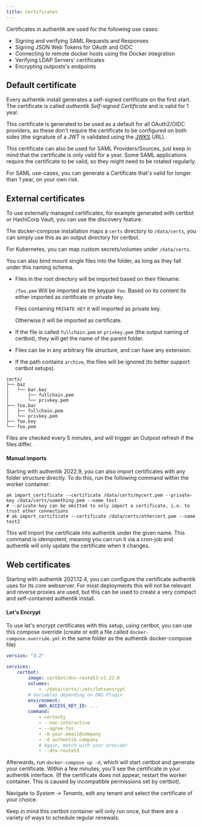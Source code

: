 ```yaml
---
title: Certificates
---
```


Certificates in authentik are used for the following use cases:

-   Signing and verifying SAML Requests and Responses
-   Signing JSON Web Tokens for OAuth and OIDC
-   Connecting to remote docker hosts using the Docker integration
-   Verifying LDAP Servers' certificates
-   Encrypting outposts's endpoints

## Default certificate

Every authentik install generates a self-signed certificate on the first start. The certificate is called _authentik Self-signed Certificate_ and is valid for 1 year.

This certificate is generated to be used as a default for all OAuth2/OIDC providers, as these don't require the certificate to be configured on both sides (the signature of a JWT is validated using the [JWKS](https://auth0.com/docs/security/tokens/json-web-tokens/json-web-key-sets) URL).

This certificate can also be used for SAML Providers/Sources, just keep in mind that the certificate is only valid for a year. Some SAML applications require the certificate to be valid, so they might need to be rotated regularly.

For SAML use-cases, you can generate a Certificate that's valid for longer than 1 year, on your own risk.

## External certificates

To use externally managed certificates, for example generated with certbot or HashiCorp Vault, you can use the discovery feature.

The docker-compose installation maps a `certs` directory to `/data/certs`, you can simply use this as an output directory for certbot.

For Kubernetes, you can map custom secrets/volumes under `/data/certs`.

You can also bind mount single files into the folder, as long as they fall under this naming schema.

-   Files in the root directory will be imported based on their filename.

    `/foo.pem` Will be imported as the keypair `foo`. Based on its content its either imported as certificate or private key.

    Files containing `PRIVATE KEY` it will imported as private key.

    Otherwise it will be imported as certificate.

-   If the file is called `fullchain.pem` or `privkey.pem` (the output naming of certbot), they will get the name of the parent folder.
-   Files can be in any arbitrary file structure, and can have any extension.
-   If the path contains `archive`, the files will be ignored (to better support certbot setups).

```
certs/
├── baz
│   └── bar.baz
│       ├── fullchain.pem
│       └── privkey.pem
├── foo.bar
│   ├── fullchain.pem
│   └── privkey.pem
├── foo.key
└── foo.pem
```

Files are checked every 5 minutes, and will trigger an Outpost refresh if the files differ.

#### Manual imports

Starting with authentik 2022.9, you can also import certificates with any folder structure directly. To do this, run the following command within the worker container:

```shell
ak import_certificate --certificate /data/certs/mycert.pem --private-key /data/certs/something.pem --name test
# --private-key can be omitted to only import a certificate, i.e. to trust other connections
# ak import_certificate --certificate /data/certs/othercert.pem --name test2
```

This will import the certificate into authentik under the given name. This command is idempotent, meaning you can run it via a cron-job and authentik will only update the certificate when it changes.

## Web certificates

Starting with authentik 2021.12.4, you can configure the certificate authentik uses for its core webserver. For most deployments this will not be relevant and reverse proxies are used, but this can be used to create a very compact and self-contained authentik install.

#### Let's Encrypt

To use let's encrypt certificates with this setup, using certbot, you can use this compose override (create or edit a file called `docker-compose.override.yml` in the same folder as the authentik docker-compose file)

```yaml
version: "3.2"

services:
    certbot:
        image: certbot/dns-route53:v1.22.0
        volumes:
            - ./data/certs/:/etc/letsencrypt
        # Variables depending on DNS Plugin
        environment:
            AWS_ACCESS_KEY_ID: ...
        command:
            - certonly
            - --non-interactive
            - --agree-tos
            - -m your.email@company
            - -d authentik.company
            # Again, match with your provider
            - --dns-route53
```

Afterwards, run `docker-compose up -d`, which will start certbot and generate your certificate. Within a few minutes, you'll see the certificate in your authentik interface. (If the certificate does not appear, restart the worker container. This is caused by incompatible permissions set by certbot).

Navigate to _System -> Tenants_, edit any tenant and select the certificate of your choice.

Keep in mind this certbot container will only run once, but there are a variety of ways to schedule regular renewals.
